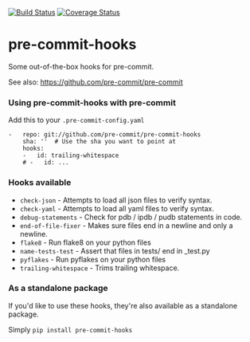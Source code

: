 [![Build Status](https://travis-ci.org/pre-commit/pre-commit-hooks.svg?branch=master)](https://travis-ci.org/pre-commit/pre-commit-hooks)
[![Coverage Status](https://img.shields.io/coveralls/pre-commit/pre-commit-hooks.svg?branch=master)](https://coveralls.io/r/pre-commit/pre-commit-hooks)

pre-commit-hooks
==========

Some out-of-the-box hooks for pre-commit.

See also: https://github.com/pre-commit/pre-commit


### Using pre-commit-hooks with pre-commit

Add this to your `.pre-commit-config.yaml`

    -   repo: git://github.com/pre-commit/pre-commit-hooks
        sha: ''  # Use the sha you want to point at
        hooks:
        -   id: trailing-whitespace
        # -   id: ...


### Hooks available

- `check-json` - Attempts to load all json files to verify syntax.
- `check-yaml` - Attempts to load all yaml files to verify syntax.
- `debug-statements` - Check for pdb / ipdb / pudb statements in code.
- `end-of-file-fixer` - Makes sure files end in a newline and only a newline.
- `flake8` - Run flake8 on your python files
- `name-tests-test` - Assert that files in tests/ end in _test.py
- `pyflakes` - Run pyflakes on your python files
- `trailing-whitespace` - Trims trailing whitespace.

### As a standalone package

If you'd like to use these hooks, they're also available as a standalone
package.

Simply `pip install pre-commit-hooks`
